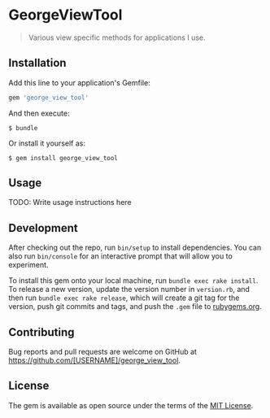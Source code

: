 # GeorgeViewTool

> Various view specific methods for applications I use.

## Installation

Add this line to your application's Gemfile:

```ruby
gem 'george_view_tool'
```

And then execute:

    $ bundle

Or install it yourself as:

    $ gem install george_view_tool

## Usage

TODO: Write usage instructions here

## Development

After checking out the repo, run `bin/setup` to install dependencies. You can also run `bin/console` for an interactive prompt that will allow you to experiment.

To install this gem onto your local machine, run `bundle exec rake install`. To release a new version, update the version number in `version.rb`, and then run `bundle exec rake release`, which will create a git tag for the version, push git commits and tags, and push the `.gem` file to [rubygems.org](https://rubygems.org).

## Contributing

Bug reports and pull requests are welcome on GitHub at https://github.com/[USERNAME]/george_view_tool.


## License

The gem is available as open source under the terms of the [MIT License](http://opensource.org/licenses/MIT).

